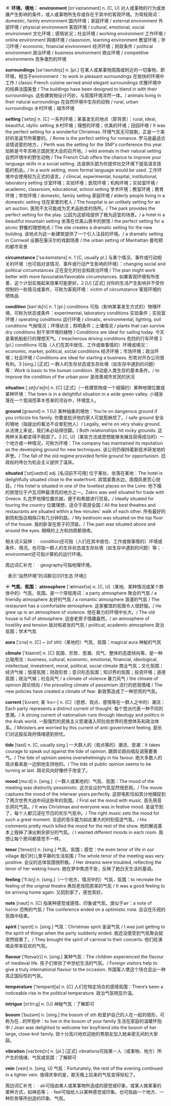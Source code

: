 ☀ <span class="category">**环境、境地：**</span>
<span class="vocabulary">**environment**</span> [ɪn'vaɪrənmənt] 
<span class="definition">n. [C, U] 对人或事物的行为或发展产生影响的条件，或人或事物所生存或存在于其中的客观环境。为常规用词：</span>domestic, family environment 国内环境；家庭环境 / external environment 外部环境 / physical environment 客观环境 / cultural, emotional, social environment 文化环境；感情状况；社会环境 / working environment 工作环境 / online environment 网络环境 / classroom, learning environment 教室环境；学习环境 / economic, financial environment 经济环境；财政条件 / political environment 政治环境 / business environment 商业环境 / competitive environments 竞争激烈的环境

<span class="vocabulary">**surroundings**</span> [sə'raʊndɪŋz] 
<span class="definition">n. [pl.] 在某人或某事物周围或附近的一切事物，即环境，相当于environment：</span>to work in pleasant surroundings 在愉快的环境中工作 / classic French cuisine served amid elegant surroundings 优雅环境中的经典法国美食 / The buildings have been designed to blend in with their surroundings. 这些建筑物设计巧妙，与周围环境浑然一体。/ animals living in their natural surroundings 在自然环境中生存的动物 / rural, urban surroundings 乡村环境；城市环境 
           
<span class="vocabulary">**setting**</span> [ˈsetɪŋ]
<span class="definition">n. [C] 一系列环境；某事发生的地点（即背景）：</span>rural, ideal, beautiful, idyllic setting 乡村环境；理想的环境；优美的环境；田园环境 / It was the perfect setting for a wonderful Christmas. 环境气氛无可挑剔，正是一个美好的圣诞节所需要的。/ Rome is the perfect setting for romance. 罗马是最适合谈情说爱的地方。/ Perth was the setting for the SNP's conference this year. 珀斯是今年苏格兰国民党大会的召开地。/ wild animals in their natural setting 自然环境中的野生动物 / The French Club offers the chance to improve your language skills in a social setting. 法语俱乐部为你提供社交环境下提高语言技能的机会。/ In a work setting, more formal language would be used. 工作环境中会使用较为正式的语言。/ clinical, experimental, hospital, institutional, laboratory setting 诊室环境；实验环境；医院环境；机构环境；实验室环境 / academic, classroom, educational, school setting 学术环境；教室环境；教育环境；学校环境 / domestic, family setting 家庭环境 / elderly people living in a domestic setting 住在家里的老人 / The hospital is an unlikely setting for an art auction. 医院不太可能成为艺术品拍卖的场所。/ The park provides the perfect setting for the play. 公园为这部戏提供了极为适宜的场景。/ a hotel in a beautiful mountain setting 坐落在优美山景中的旅馆 / the perfect setting for a picnic 野餐的理想地点 / The site creates a dramatic setting for the new building. 该地点为这一新建筑提供了一个引人注目的环境。/ a dramatic setting in Cornwall 设置在康沃尔的戏剧场景 / the urban setting of Manhattan 曼哈顿的都市背景

<span class="vocabulary">**circumstance**</span> ['sə:kəmstəns] 
<span class="definition">n. 1 [C, usually pl.] 与某个情况、事件或行动相关的环境（也可指对该情况、事件或行动产生影响的环境）：</span>changing social and political circumstances 正在变化的社会和政治环境 / The plan might work better with more favourable/favorable circumstances. 如果客观环境有所改善，这个计划实施起来效果可能更好。<span class="definition">2 [U] [正式] 对你的生活产生影响并不受你控制的一些情况或事件，可称为客观环境：</span>victim of circumstance 客观环境的牺牲品

<span class="vocabulary">**condition**</span> [kən'dɪʃn] 
<span class="definition">n. 1 [pl.] conditions 可指（影响某事发生方式的）物理环境，可称为状态或条件：</span>experimental, laboratory conditions 实验条件；实验室环境 / operating conditions 运行环境 / climatic, environmental, lighting, soil conditions 气候情况；环境状况；照明条件；土壤情况 / plants that can survive dry conditions 耐干旱环境的植物 / Conditions are ideal for sailing today. 今天是乘帆船航行的理想天气。/ treacherous driving conditions 危险的行车环境 <span class="definition">2 [pl.] conditions 可指（人们在其中居住、工作或做事情的）环境或境况：</span>economic, market, political, social conditions 经济环境；市场环境；政治环境；社会环境 / Conditions are ideal for starting a business. 形势对开办公司很有利。<span class="definition">3 [sing.] [正式] 一群人的生存状态或生存处境（如生存中遇到的问题）等：</span>Work is basic to the human condition. 劳动是人类生存的基本条件。/ to improve the condition of the urban poor 是改善城市贫民的状况

<span class="vocabulary">**situation**</span> [͵sɪtʃu'eɪʃn] 
<span class="definition">n. [C] [正式]（一栋建筑物或一个城镇的）某种地理位置或某种环境：</span>The town is in a delightful situation in a wide green valley. 小城坐落在一个宽阔而草木苍翠的河谷中，环境宜人。

<span class="vocabulary">**ground**</span> [ɡraʊnd] 
<span class="definition">n. 1 [U] 某种抽象的境地：</span>You’re on dangerous ground if you criticize his family. 你要是批评他的家人可就惹麻烦了。/ safe ground 安全的境地（指提出的看法不会冒犯他人）/ Legally, we’re on very shaky ground. 从法律上来说，我们未必站得住脚。/ Both relationships hit rocky grounds. 这两种关系都变得不稳固了。<span class="definition">2 [C, U]（某些方法或思想能够发展且获得成功的）一个地方或一种情况，可称为环境：</span>The company has maintained its reputation as the developing ground for new techniques. 该公司仍保持着新技术研发地的声誉。/ The fall of the old regime provided fertile ground for opportunism. 旧政权的垮台为机会主义提供了温床。
           
<span class="vocabulary">**situated**</span> [ˈsɪtʃueɪtɪd]
<span class="definition">adj. [名词前不可用] 位于某处、坐落在某地：</span>The hotel is delightfully situated close to the waterfront. 宾馆紧靠水边，周围风景赏心悦目。/ His hotel is situated in one of the loveliest places on the Loire. 他下榻的旅馆位于卢瓦河畔最漂亮的地方之一。Zakro was well situated for trade with Greece. 扎克罗地理位置优越，便于和希腊进行贸易。/ Ideally situated for touring the country 位置理想，适合于周游全国 / All the best theatres and restaurants are situated within a few minutes' walk of each other. 所有最好的剧院和饭店相隔只有几分钟的路。/ My bedroom was situated on the top floor of the house. 我的卧室在房子的顶层。/ The pain was situated above and around the eyes. 眼睛的上方和四周都很疼。

相关词义延伸：
· condition还可指（人们在其中居住、工作或做事情的）环境或条件、境况。也可指一群人的生存状态或生存处境（如生存中遇到的问题）等；
· environment还可指计算机的运行环境。

周边词汇补充：
· geography可指地理环境。

· 表示“自然环境”的词群见[[01生态 环境]]

☀ <span class="category">**气氛、氛围：**</span>
<span class="vocabulary">**atmosphere**</span> ['ætməsfɪə] 
<span class="definition">n. [C, U]（某地、某种情况或某个群体中的）气氛，氛围。是一个常规用词：</span>a party atmosphere 聚会的气氛 / a friendly atmosphere 友好的气氛 / a romantic atmosphere 浪漫的气氛 / The restaurant has a comfortable atmosphere. 这家餐馆的氛围令人很舒服。/ He grew up in an atmosphere of violence. 他在暴力的环境中长大。/ The old house is full of atmosphere. 这座老房子情趣盎然。/ an atmosphere of hostility and tension 敌对和紧张的气氛 / political, academic atmosphere 政治氛围；学术气氛 

<span class="vocabulary">**aura**</span> [ˈɔ:rə]
<span class="definition">n. [C] ~ (of sth)（某地的）气氛、氛围：</span>magical aura 神秘的气氛

<span class="vocabulary">**climate**</span> ['klaɪmɪt] 
<span class="definition">n. [C] 氛围、形势、思潮、风气、整体的态度倾向等。是一种比喻用法：</span>business, cultural, economic, emotional, financial, ideological, intellectual, investment, moral, political, social climate 商业气氛；文化氛围；经济气候；情感氛围；财政形势；意识形态氛围；知识界的氛围；投资环境；道德氛围；政治气候；社会风气 / a climate of violence 暴力风气 / the climate of opinion 舆论倾向 / the prevailing climate of pessimism 流行的悲观情绪 / The new policies have created a climate of fear. 新政策造成了一种恐慌的气氛。
           
<span class="vocabulary">**current**</span> [ˈkʌrənt; 美 ˈkɜ:r-]
<span class="definition">n. [C]（思想、观点、感情等在一群人之中的）潮流：</span>Each party represents a distinct current of thought. 每个党派代表一种不同的思潮。/ A strong current of nationalism runs through ideology and politics in the Arab world. 一股强烈的民族主义思潮涌入阿拉伯世界的思想体系和政治体系。/ Ministers are worried by this current of anti-government feeling. 部长们对这股反政府情绪感到担忧。           

<span class="vocabulary">**tide**</span> [taɪd]
<span class="definition">n. [C, usually sing.] 一大群人的（观点等的）潮流、思潮：</span>It takes courage to speak out against the tide of opinion. 跟舆论趋向唱反调需要勇气。/ The tide of opinion seems overwhelmingly in his favour. 绝大多数人的观点看来是一边倒地支持他的。/ The tide of public opinion seems to be turning at last. 舆论风向好像终于改变了。

<span class="vocabulary">**mood**</span> [mu:d]
<span class="definition">n. [sing.]（一群人或某地的）气氛、氛围：</span>The mood of the meeting was distinctly pessimistic. 这次会议的气氛显然很悲观。/ The movie captures the mood of the interwar years perfectly. 这部电影恰如其分地捕捉到了两次世界大战中间这些年的氛围。/ First set the mood with music. 首先用音乐烘托气氛。/ It was Christmas and everyone was in festive mood. 圣诞节到了，每个人都沉浸在节日的欢乐气氛中。/ The right music sets the mood for such a great moment. 合适的音乐能为如此重大的时刻营造气氛。/ His comments pretty much killed the mood for the rest of the show. 他的解说基本上毁掉了演出剩余部分的气氛。/ I wanted different moods in each room. 我想让每个房间都感觉不一样。
            
<span class="vocabulary">**tenor**</span> [ˈtenə(r)]
<span class="definition">n. [sing.] 气氛、氛围；感觉：</span>the even tenor of life in our village 我们村儿里平静的生活氛围 / The whole tenor of the meeting was very positive. 会议的总体氛围很积极。/ Her dreams were troubled, reflecting the tenor of her waking hours. 她在梦中焦虑不安，反映了她白天生活的基调。

<span class="vocabulary">**feeling**</span> ['fi:lɪŋ] 
<span class="definition">n. [sing.]（一个地方、情况中的）气氛，氛围：</span>to recreate the feeling of the original theatre 再现老戏院原来的气氛 / It was a good feeling to be arriving home again. 又回到家了，感觉真好。

<span class="vocabulary">**note**</span> [nəʊt] 
<span class="definition">n. [C] 指某种感觉或感情、印象或气氛，类似于air：</span>a note of horror 恐怖的气氛 / The conference ended on a optimistic note. 会议在乐观的氛围中结束。

<span class="vocabulary">**spirit**</span> ['spɪrɪt] 
<span class="definition">n. [sing.] 气氛：</span>Christmas spirit 圣诞气氛 / I was just getting to the spirit of things when the party suddenly ended. 我还没感受到气氛聚会就突然结束了。/ They brought the spirit of carnival to their concerts. 他们给演唱会带来狂欢的气氛。 
           
<span class="vocabulary">**flavour**</span> [ˈfleɪvə(r)]
<span class="definition">n. [sing.] 某种气氛：</span>The children experienced the flavour of medieval life. 孩子们体验了中世纪生活的气氛。/ Foreign visitors help to give a truly international flavour to the occasion. 外国客人使这个场合显出一种真正国际性的气氛。

<span class="vocabulary">**temperature**</span> ['tempərɪtʃə] 
<span class="definition">n. [C] 人们在特定场合的感情氛围：</span>There’s been a noticeable rise in the political temperature. 政治气氛明显升温。
             
<span class="vocabulary">**intrigue**</span> [ɪnˈtri:g]
<span class="definition">n. [U] 神秘气氛：</span>了解即可         

<span class="vocabulary">**bosom**</span> [ˈbʊzəm]
<span class="definition">n. [sing.] the bosom of sth 和爱护自己的人在一起的情形，可称为在…的怀抱中：</span>to live in the bosom of your family 生活在家庭的温暖怀抱中 / Joan was delighted to welcome her boyfriend into the bosom of her large, close-knit family. 琼十分高兴地欢迎她的男朋友加入她亲密无间的大家庭。
           
<span class="vocabulary">**vibration**</span> [vaɪˈbreɪʃn]
<span class="definition">n. [pl.] [正式] vibrations可指某一人（或事物、地方）所产生的情绪、气氛或氛围：</span>了解即可
          
<span class="vocabulary">**vein**</span> [veɪn]
<span class="definition">n. [sing, U] 气氛：</span>Fortunately, the rest of the evening continued in a lighter vein. 值得庆幸的是，那天晚上后来的气氛变得轻松了。

周边词汇补充：
· air可指由某人或某事物所造成的感觉或印象，或某人做某事的某种方式，如神态等；
· feel可指给人以某种感觉或印象。也可指由一个地方、一种形势等所创造的印象、气氛。
